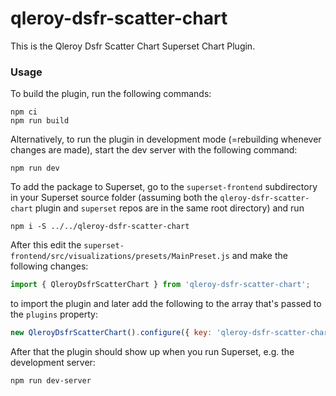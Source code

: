 # qleroy-dsfr-scatter-chart

This is the Qleroy Dsfr Scatter Chart Superset Chart Plugin.

### Usage

To build the plugin, run the following commands:

```
npm ci
npm run build
```

Alternatively, to run the plugin in development mode (=rebuilding whenever changes are made), start the dev server with the following command:

```
npm run dev
```

To add the package to Superset, go to the `superset-frontend` subdirectory in your Superset source folder (assuming both the `qleroy-dsfr-scatter-chart` plugin and `superset` repos are in the same root directory) and run
```
npm i -S ../../qleroy-dsfr-scatter-chart
```

After this edit the `superset-frontend/src/visualizations/presets/MainPreset.js` and make the following changes:

```js
import { QleroyDsfrScatterChart } from 'qleroy-dsfr-scatter-chart';
```

to import the plugin and later add the following to the array that's passed to the `plugins` property:
```js
new QleroyDsfrScatterChart().configure({ key: 'qleroy-dsfr-scatter-chart' }),
```

After that the plugin should show up when you run Superset, e.g. the development server:

```
npm run dev-server
```
